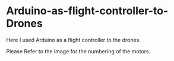 # Arduino-as-flight-controller-to-Drones
Here I used Arduino  as a flight controller to the drones. 

Please Refer to the image for the numbering of the motors.
